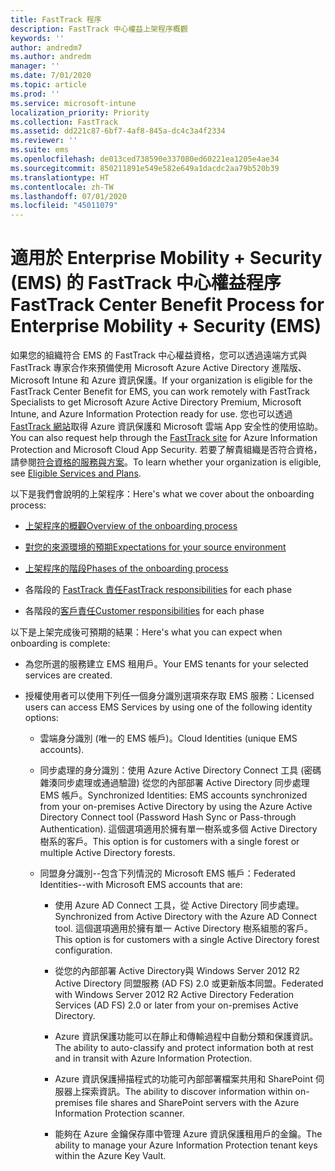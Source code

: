 ```yaml
---
title: FastTrack 程序
description: FastTrack 中心權益上架程序概觀
keywords: ''
author: andredm7
ms.author: andredm
manager: ''
ms.date: 7/01/2020
ms.topic: article
ms.prod: ''
ms.service: microsoft-intune
localization_priority: Priority
ms.collection: FastTrack
ms.assetid: dd221c87-6bf7-4af8-845a-dc4c3a4f2334
ms.reviewer: ''
ms.suite: ems
ms.openlocfilehash: de013ced738590e337080ed60221ea1205e4ae34
ms.sourcegitcommit: 850211891e549e582e649a1dacdc2aa79b520b39
ms.translationtype: HT
ms.contentlocale: zh-TW
ms.lasthandoff: 07/01/2020
ms.locfileid: "45011079"
---
```

# <a name="fasttrack-center-benefit-process-for-enterprise-mobility--security-ems"></a><span data-ttu-id="f8947-103">適用於 Enterprise Mobility + Security (EMS) 的 FastTrack 中心權益程序</span><span class="sxs-lookup"><span data-stu-id="f8947-103">FastTrack Center Benefit Process for Enterprise Mobility + Security (EMS)</span></span>
<span data-ttu-id="f8947-104">如果您的組織符合 EMS 的 FastTrack 中心權益資格，您可以透過遠端方式與 FastTrack 專家合作來預備使用 Microsoft Azure Active Directory 進階版、Microsoft Intune 和 Azure 資訊保護。</span><span class="sxs-lookup"><span data-stu-id="f8947-104">If your organization is eligible for the FastTrack Center Benefit for EMS, you can work remotely with FastTrack Specialists to get Microsoft Azure Active Directory Premium, Microsoft Intune, and Azure Information Protection ready for use.</span></span> <span data-ttu-id="f8947-105">您也可以透過 [FastTrack 網站](https://www.microsoft.com/fasttrack/microsoft-365/ems)取得 Azure 資訊保護和 Microsoft 雲端 App 安全性的使用協助。</span><span class="sxs-lookup"><span data-stu-id="f8947-105">You can also request help through the [FastTrack site](https://www.microsoft.com/fasttrack/microsoft-365/ems) for Azure Information Protection and Microsoft Cloud App Security.</span></span> <span data-ttu-id="f8947-106">若要了解貴組織是否符合資格，請參閱[符合資格的服務與方案](M365-eligible-services-and-plans.md)。</span><span class="sxs-lookup"><span data-stu-id="f8947-106">To learn whether your organization is eligible, see [Eligible Services and Plans](M365-eligible-services-and-plans.md).</span></span>


<span data-ttu-id="f8947-107">以下是我們會說明的上架程序：</span><span class="sxs-lookup"><span data-stu-id="f8947-107">Here's what we cover about the onboarding process:</span></span>

-   [<span data-ttu-id="f8947-108">上架程序的概觀</span><span class="sxs-lookup"><span data-stu-id="f8947-108">Overview of the onboarding process</span></span>](EMS-fasttrack-benefit-overview.md)

-   [<span data-ttu-id="f8947-109">對您的來源環境的預期</span><span class="sxs-lookup"><span data-stu-id="f8947-109">Expectations for your source environment</span></span>](EMS-source-environment-expectations.md)

-   [<span data-ttu-id="f8947-110">上架程序的階段</span><span class="sxs-lookup"><span data-stu-id="f8947-110">Phases of the onboarding process</span></span>](EMS-onboarding-phases.md)

-   <span data-ttu-id="f8947-111">各階段的 [FastTrack 責任](EMS-fasttrack-responsibilities.md)</span><span class="sxs-lookup"><span data-stu-id="f8947-111">[FastTrack responsibilities](EMS-fasttrack-responsibilities.md) for each phase</span></span>

-   <span data-ttu-id="f8947-112">各階段的[客戶責任](EMS-your-responsibilities.md)</span><span class="sxs-lookup"><span data-stu-id="f8947-112">[Customer responsibilities](EMS-your-responsibilities.md) for each phase</span></span>

<span data-ttu-id="f8947-113">以下是上架完成後可預期的結果：</span><span class="sxs-lookup"><span data-stu-id="f8947-113">Here's what you can expect when onboarding is complete:</span></span>

-   <span data-ttu-id="f8947-114">為您所選的服務建立 EMS 租用戶。</span><span class="sxs-lookup"><span data-stu-id="f8947-114">Your EMS tenants for your selected services are created.</span></span>

-   <span data-ttu-id="f8947-115">授權使用者可以使用下列任一個身分識別選項來存取 EMS 服務：</span><span class="sxs-lookup"><span data-stu-id="f8947-115">Licensed users can access EMS Services by using one of the following identity options:</span></span>

    -   <span data-ttu-id="f8947-116">雲端身分識別 (唯一的 EMS 帳戶)。</span><span class="sxs-lookup"><span data-stu-id="f8947-116">Cloud Identities (unique EMS accounts).</span></span>

    -   <span data-ttu-id="f8947-117">同步處理的身分識別：使用 Azure Active Directory Connect 工具 (密碼雜湊同步處理或通過驗證) 從您的內部部署 Active Directory 同步處理 EMS 帳戶。</span><span class="sxs-lookup"><span data-stu-id="f8947-117">Synchronized Identities: EMS accounts synchronized from your on-premises Active Directory by using the Azure Active Directory Connect tool (Password Hash Sync or Pass-through Authentication).</span></span> <span data-ttu-id="f8947-118">這個選項適用於擁有單一樹系或多個 Active Directory 樹系的客戶。</span><span class="sxs-lookup"><span data-stu-id="f8947-118">This option is for customers with a single forest or multiple Active Directory forests.</span></span>

    -   <span data-ttu-id="f8947-119">同盟身分識別--包含下列情況的 Microsoft EMS 帳戶：</span><span class="sxs-lookup"><span data-stu-id="f8947-119">Federated Identities--with Microsoft EMS accounts that are:</span></span>

        -   <span data-ttu-id="f8947-120">使用 Azure AD Connect 工具，從 Active Directory 同步處理。</span><span class="sxs-lookup"><span data-stu-id="f8947-120">Synchronized from Active Directory with the Azure AD Connect tool.</span></span> <span data-ttu-id="f8947-121">這個選項適用於擁有單一 Active Directory 樹系組態的客戶。</span><span class="sxs-lookup"><span data-stu-id="f8947-121">This option is for customers with a single Active Directory forest configuration.</span></span>

        -   <span data-ttu-id="f8947-122">從您的內部部署 Active Directory與 Windows Server 2012 R2 Active Directory 同盟服務 (AD FS) 2.0 或更新版本同盟。</span><span class="sxs-lookup"><span data-stu-id="f8947-122">Federated with Windows Server 2012 R2 Active Directory Federation Services (AD FS) 2.0 or later from your on-premises Active Directory.</span></span>

        -   <span data-ttu-id="f8947-123">Azure 資訊保護功能可以在靜止和傳輸過程中自動分類和保護資訊。</span><span class="sxs-lookup"><span data-stu-id="f8947-123">The ability to auto-classify and protect information both at rest and in transit with Azure Information Protection.</span></span> 

        -   <span data-ttu-id="f8947-124">Azure 資訊保護掃描程式的功能可內部部署檔案共用和 SharePoint 伺服器上探索資訊。</span><span class="sxs-lookup"><span data-stu-id="f8947-124">The ability to discover information within on-premises file shares and SharePoint servers with the Azure Information Protection scanner.</span></span> 

        -   <span data-ttu-id="f8947-125">能夠在 Azure 金鑰保存庫中管理 Azure 資訊保護租用戶的金鑰。</span><span class="sxs-lookup"><span data-stu-id="f8947-125">The ability to manage your Azure Information Protection tenant keys within the Azure Key Vault.</span></span> 

